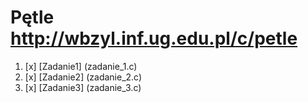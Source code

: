  # Pętle http://wbzyl.inf.ug.edu.pl/c/petle

 1. [x]  [Zadanie1] (zadanie_1.c)
 2. [x]  [Zadanie2] (zadanie_2.c)
 3. [x]  [Zadanie3] (zadanie_3.c)
